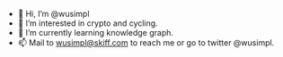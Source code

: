 - 👋 Hi, I’m @wusimpl
- 👀 I’m interested in crypto and cycling.
- 🌱 I’m currently learning knowledge graph.
- 📫 Mail to wusimpl@skiff.com to reach me or go to twitter @wusimpl.

